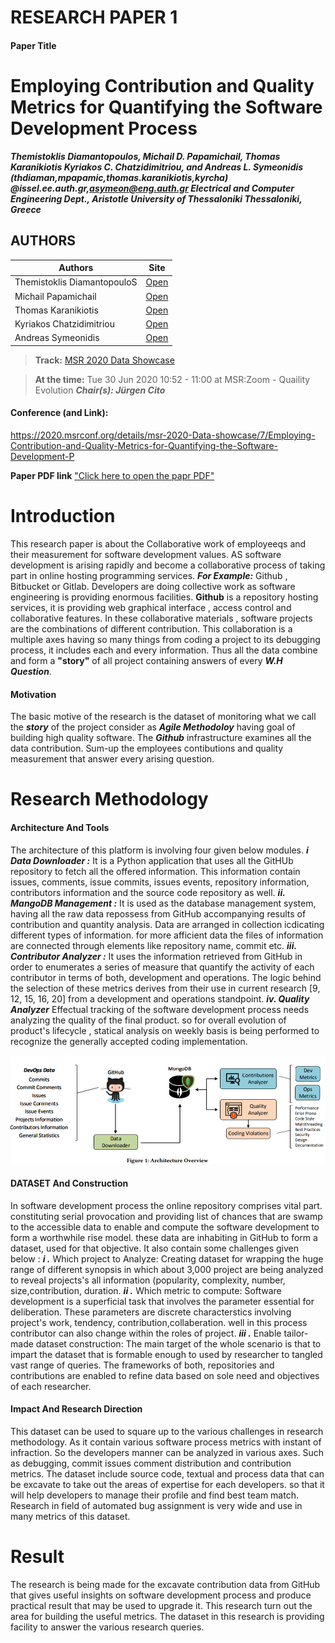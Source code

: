 # RESEARCH PAPER 1
#### Paper Title

# Employing Contribution and Quality Metrics for Quantifying the Software Development Process
***Themistoklis Diamantopoulos, Michail D. Papamichail, Thomas Karanikiotis Kyriakos C. Chatzidimitriou, and Andreas L. Symeonidis
  (thdiaman,mpapamic,thomas.karanikiotis,kyrcha)
     @issel.ee.auth.gr,asymeon@eng.auth.gr Electrical and Computer Engineering Dept., Aristotle University of Thessaloniki Thessaloniki, Greece***

## AUTHORS

|Authors| Site|    
|-----------|------|
|Themistoklis DiamantopouloS|[Open](https://2020.msrconf.org/profile/themistoklisdiamantopoulos)|
|Michail Papamichail|[Open](https://2020.msrconf.org/profile/michailpapamichail)|
|Thomas Karanikiotis|[Open](https://2020.msrconf.org/profile/thomaskaranikiotis)|
|Kyriakos Chatzidimitriou|[Open](https://2020.msrconf.org/profile/kyriakoschatzidimitriou)|
|Andreas Symeonidis|[Open](https://2020.msrconf.org/profile/andreassymeonidis)|



>**Track:**  [MSR 2020 Data Showcase](https://2020.msrconf.org/track/msr-2020-Data-showcase?track=MSR%20Data%20Showcase)

>**At the time:** Tue 30 Jun 2020 10:52 - 11:00 at MSR:Zoom - 
Quaility Evolution ***Chair(s): Jürgen Cito***

#### Conference (and Link):
 https://2020.msrconf.org/details/msr-2020-Data-showcase/7/Employing-Contribution-and-Quality-Metrics-for-Quantifying-the-Software-Development-P

**Paper PDF link**
["Click here to open the papr PDF"](https://issel.ee.auth.gr/wp-content/uploads/2020/05/MSR2020.pdf )

# Introduction
 This research paper is about the Collaborative work of employeeqs and their measurement for software development values. AS software development is arising rapidly and become a collaborative process of taking part in online hosting programming services. ***For Example:*** Github , Bitbucket or Gitlab. Developers are doing collective work as software engineering is providing enormous facilities. __Github__ is a repository hosting services, it is providing web graphical interface , access control and collaborative features. In these collaborative materials , software projects are the combinations of different contribution. This collaboration is a multiple axes having so many things from coding a project to its debugging process, it includes each and  every information. Thus all the data combine and form a **"story"** of all project containing answers of every ___W.H Question___.
 #### Motivation
The basic motive of the research is the dataset of monitoring what we call the ***story*** of the project consider as ***Agile Methodoloy*** having goal of building high quality software. The ***Github*** infrastructure examines all the data contribution. Sum-up the employees contibutions and quality measurement that answer every arising question.



# Research Methodology
#### Architecture And Tools
The architecture of this platform is involving four given below modules.
 ***__i Data Downloader :__*** It is a Python application that uses all the GitHUb repository to fetch all the offered information. This information contain issues, comments, issue commits, issues events, repository information, contributors information and the source code repository as well.
***__ii. MangoDB Management :__*** It is used as the database management system, having all the raw data repossess from GitHub accompanying results of contribution and quantity analysis. Data are arranged in collection icdicating different types of information. for more afficient data the files of information are connected through elements like repository name, commit etc.
***__iii. Contributor Analyzer :__*** It uses the information retrieved from GitHub in order to enumerates a series of measure that quantify the activity of each contributor in terms of both, development and operations. The logic behind the selection of these metrics derives from their use in current research [9, 12, 15, 16, 20] from a development and operations standpoint.
 ***__iv. Quality Analyzer__*** Effectual tracking of the software development process needs analyzing the quality of the final product. so for overall evolution of product's lifecycle , statical analysis on weekly basis is being performed to recognize  the generally accepted coding implementation.

![Architectuere Overview](./Arch_view.jpg) 

#### DATASET And Construction
In software development process the online repository comprises vital part. constituting serial provocation and providing list of chances that are swamp to the accessible data to enable and compute the software development to form a worthwhile rise model. these data are inhabiting in GitHub to form a dataset, used for that objective. It also contain some challenges given below :
***i .*** Which project to Analyze: Creating dataset for wrapping the huge range of different synopsis in which about 3,000 project are being analyzed to reveal projects's all information (popularity, complexity, number, size,contribution, duration.
***ii .*** Which metric  to compute: Software development is a superficial task that involves the parameter essential for deliberation. These parameters are discrete characterstics involving project's work, tendency, contribution,collaberation. well in this process contributor can also change within the roles  of project.
***iii .*** Enable tailor-made dataset construction: The main target of the whole scenario is that to impart the dataset that is formable enough to used by researcher to tangled vast range of queries. The frameworks of both, repositories and contributions are enabled to refine data based on sole need and objectives of each researcher.

#### Impact And Research Direction
This dataset can be used to square up to the various challenges in research methodology. As it contain various software process metrics with instant of infraction. So the developers manner can be analyzed in various axes. Such as debugging, commit issues comment distribution and contribution metrics. The dataset include source code, textual and process data that can be excavate to take out the areas of expertise for each developers. so that it will help developers to manage their profile and find best team match. Research in field of automated bug assignment is very wide and use in many metrics of this dataset.

# Result
The research is being made for the excavate contribution data from GitHub that gives useful insights on software development process and produce practical result that may be used to upgrade it. This research turn out the area for building the useful metrics. The dataset in this research is providing facility to answer the various research queries.

